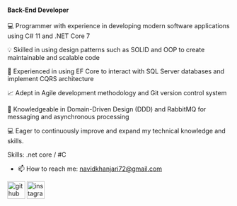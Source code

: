 
#### Back-End Developer
💻 Programmer with experience in developing modern software applications using C# 11 and .NET Core 7

💡 Skilled in using design patterns such as SOLID and OOP to create maintainable and scalable code

🔨 Experienced in using EF Core to interact with SQL Server databases and implement CQRS architecture

📈 Adept in Agile development methodology and Git version control system

💬 Knowledgeable in Domain-Driven Design (DDD) and RabbitMQ for messaging and asynchronous processing

💻 Eager to continuously improve and expand my technical knowledge and skills.

Skills: .net core / #C  

- 📫 How to reach me: navidkhanjari72@gmail.com  


[<img src='https://cdn.jsdelivr.net/npm/simple-icons@3.0.1/icons/github.svg' alt='github' height='40'>](https://github.com/navidkhanjari)  [<img src='https://cdn.jsdelivr.net/npm/simple-icons@3.0.1/icons/instagram.svg' alt='instagram' height='40'>](https://www.instagram.com/_navidk_/)  

